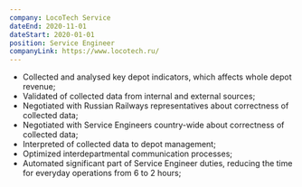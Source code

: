 ```yaml
---
company: LocoTech Service
dateEnd: 2020-11-01
dateStart: 2020-01-01
position: Service Engineer
companyLink: https://www.locotech.ru/
---
```


- Collected and analysed key depot indicators, which affects whole depot revenue;
- Validated of collected data from internal and external sources;
- Negotiated with Russian Railways representatives about correctness of collected data;
- Negotiated with Service Engineers country-wide about correctness of collected data;
- Interpreted of collected data to depot management;
- Optimized interdepartmental communication processes;
- Automated significant part of Service Engineer duties, reducing the time for everyday operations from 6 to 2 hours;
